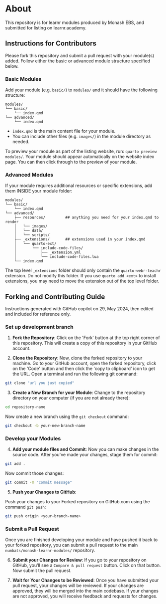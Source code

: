 # About

This repository is for learnr modules produced by Monash EBS, and submitted for listing on learnr.academy.

## Instructions for Contributors

Please fork this repository and submit a pull request with your module(s) added. Follow either the basic or advanced module structure specified below.

### Basic Modules

Add your module (e.g. `basic/`) to `modules/` and it should have the following structure:

```
modules/
└── basic/
    └── index.qmd
└── advanced/
    └── index.qmd
```

- `index.qmd` is the main content file for your module.
- You can include other files (e.g. `images/`) in the module directory as needed.

To preview your module as part of the listing website, run: `quarto preview modules/`. Your module should appear automatically on the website index page. You can then click through to the preview of your module.

### Advanced Modules

If your module requires additional resources or specific extensions, add them INSIDE your module folder:
```
modules/
└── basic/
    └── index.qmd
└── advanced/
    ├── resources/         ## anything you need for your index.qmd to render
    │   └── images/
    │   └── data/
    │   └── scripts/
    ├── _extensions/       ## extensions used in your index.qmd
    │   └── quarto-ext/
    │       └── include-code-files/
    │           ├── _extension.yml
    │           └── include-code-files.lua
    └── index.qmd
```

The top level `_extensions` folder should only contain the `quarto-webr-teachr` extension. Do not modify this folder. If you use `quarto add <ext>` to install extensions, you may need to move the extension out of the top level folder.

## Forking and Contributing Guide

Instructions generated with GitHub copilot on 29, May 2024, then edited and included for reference only.

### Set up development branch

1. **Fork the Repository**: Click on the 'Fork' button at the top right corner of this repository. This will create a copy of this repository in your GitHub account.

2. **Clone the Repository**: Now, clone the forked repository to your machine. Go to your GitHub account, open the forked repository, click on the 'Code' button and then click the 'copy to clipboard' icon to get the URL. Open a terminal and run the following git command:

```bash
git clone "url you just copied"
```

3. **Create a New Branch for your Module**: Change to the repository directory on your computer (if you are not already there):

```bash
cd repository-name
```

Now create a new branch using the `git checkout` command:

```bash
git checkout -b your-new-branch-name
```

### Develop your Modules

4. **Add your module files and Commit**: Now you can make changes in the source code. After you've made your changes, stage them for commit:

```bash
git add .
```

Now commit those changes:

```bash
git commit -m "commit message"
```

5. **Push your Changes to GitHub**:

Push your changes to your Forked repository on GitHub.com using the command `git push`:

```bash
git push origin <your-branch-name>
```

### Submit a Pull Request

Once you are finished developing your module and have pushed it back to your forked repository, you can submit a pull request to the main `numbats/monash-learnr-modules/` repository.

6. **Submit your Changes for Review**: If you go to your repository on GitHub, you’ll see a `Compare & pull request` button. Click on that button. Now submit the pull request.

7. **Wait for Your Changes to be Reviewed**: Once you have submitted your pull request, your changes will be reviewed. If your changes are approved, they will be merged into the main codebase. If your changes are not approved, you will receive feedback and requests for changes.